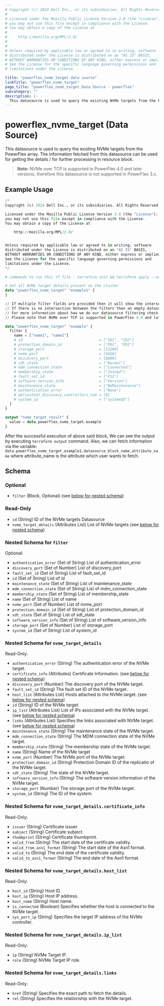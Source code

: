 ```yaml
---
# Copyright (c) 2024 Dell Inc., or its subsidiaries. All Rights Reserved.
#
# Licensed under the Mozilla Public License Version 2.0 (the "License");
# you may not use this file except in compliance with the License.
# You may obtain a copy of the License at
#
#     http://mozilla.org/MPL/2.0/
#
#
# Unless required by applicable law or agreed to in writing, software
# distributed under the License is distributed on an "AS IS" BASIS,
# WITHOUT WARRANTIES OR CONDITIONS OF ANY KIND, either express or implied.
# See the License for the specific language governing permissions and
# limitations under the License.

title: "powerflex_nvme_target data source"
linkTitle: "powerflex_nvme_target"
page_title: "powerflex_nvme_target Data Source - powerflex"
subcategory: ""
description: |-
  This datasource is used to query the existing NVMe targets from the PowerFlex array. The information fetched from this datasource can be used for getting the details / for further processing in resource block.
---
```


# powerflex_nvme_target (Data Source)

This datasource is used to query the existing NVMe targets from the PowerFlex array. The information fetched from this datasource can be used for getting the details / for further processing in resource block.

> **Note:** 
  NVMe over TCP is supported in PowerFlex 4.0 and later versions, therefore this datasource is not supported in PowerFlex 3.x.

## Example Usage

```terraform
/*
Copyright (c) 2024 Dell Inc., or its subsidiaries. All Rights Reserved.

Licensed under the Mozilla Public License Version 2.0 (the "License");
you may not use this file except in compliance with the License.
You may obtain a copy of the License at

    http://mozilla.org/MPL/2.0/


Unless required by applicable law or agreed to in writing, software
distributed under the License is distributed on an "AS IS" BASIS,
WITHOUT WARRANTIES OR CONDITIONS OF ANY KIND, either express or implied.
See the License for the specific language governing permissions and
limitations under the License.
*/

# commands to run this tf file : terraform init && terraform apply --auto-approve

# Get all NVMe target details present on the cluster
data "powerflex_nvme_target" "example1" {
}

// If multiple filter fields are provided then it will show the intersection of all of those fields.
// If there is no intersection between the filters then an empty datasource will be returned
// For more information about how we do our datasource filtering check out our guides: https://dell.github.io/terraform-docs/docs/storage/platforms/powerflex/product_guide/examples/ 
// Please note that NVMe over TCP is supported in PowerFlex 4.0 and later versions, therefore this datasource is not supported in PowerFlex 3.x.

data "powerflex_nvme_target" "example" {
  filter {
    name = ["name1", "name2"]
    # id                                   = ["ID1", "ID2"]
    # protection_domain_id                 = ["PD1", "PD2"]
    # storage_port                         = [12200]
    # nvme_port                            = [4420]
    # discovery_port                       = [8009]
    # sdt_state                            = ["Normal"]
    # mdm_connection_state                 = ["Connected"]
    # membership_state                     = ["Joined"]
    # fault_set_id                         = ["FS1"]
    # software_version_info                = ["Version"]
    # maintenance_state                    = ["NoMaintenance"]
    # authentication_error                 = ["None"]
    # persistent_discovery_controllers_num = [0]
    # system_id                            = ["systemID"]
  }
}

output "nvme_target_result" {
  value = data.powerflex_nvme_target.example
}
```

After the successful execution of above said block, We can see the output by executing `terraform output` command. Also, we can fetch information via the variable: `data.powerflex_nvme_target.example1.datasource_block_name.attribute_name` where attribute_name is the attribute which user wants to fetch.

<!-- schema generated by tfplugindocs -->
## Schema

### Optional

- `filter` (Block, Optional) (see [below for nested schema](#nestedblock--filter))

### Read-Only

- `id` (String) ID of the NVMe targets Datasource
- `nvme_target_details` (Attributes List) List of NVMe targets (see [below for nested schema](#nestedatt--nvme_target_details))

<a id="nestedblock--filter"></a>
### Nested Schema for `filter`

Optional:

- `authentication_error` (Set of String) List of authentication_error
- `discovery_port` (Set of Number) List of discovery_port
- `fault_set_id` (Set of String) List of fault_set_id
- `id` (Set of String) List of id
- `maintenance_state` (Set of String) List of maintenance_state
- `mdm_connection_state` (Set of String) List of mdm_connection_state
- `membership_state` (Set of String) List of membership_state
- `name` (Set of String) List of name
- `nvme_port` (Set of Number) List of nvme_port
- `protection_domain_id` (Set of String) List of protection_domain_id
- `sdt_state` (Set of String) List of sdt_state
- `software_version_info` (Set of String) List of software_version_info
- `storage_port` (Set of Number) List of storage_port
- `system_id` (Set of String) List of system_id


<a id="nestedatt--nvme_target_details"></a>
### Nested Schema for `nvme_target_details`

Read-Only:

- `authentication_error` (String) The authentication error of the NVMe target.
- `certificate_info` (Attributes) Certificate Information. (see [below for nested schema](#nestedatt--nvme_target_details--certificate_info))
- `discovery_port` (Number) The discovery port of the NVMe target.
- `fault_set_id` (String) The fault set ID of the NVMe target.
- `host_list` (Attributes List) Hosts attached to the NVMe target. (see [below for nested schema](#nestedatt--nvme_target_details--host_list))
- `id` (String) ID of the NVMe target
- `ip_list` (Attributes List) List of IPs associated with the NVMe target. (see [below for nested schema](#nestedatt--nvme_target_details--ip_list))
- `links` (Attributes List) Specifies the links associated with NVMe target. (see [below for nested schema](#nestedatt--nvme_target_details--links))
- `maintenance_state` (String) The maintenance state of the NVMe target.
- `mdm_connection_state` (String) The MDM connection state of the NVMe target.
- `membership_state` (String) The membership state of the NVMe target.
- `name` (String) Name of the NVMe target
- `nvme_port` (Number) The NVMe port of the NVMe target.
- `protection_domain_id` (String) Protection Domain ID of the replicatio of the NVMe target.
- `sdt_state` (String) The state of the NVMe target.
- `software_version_info` (String) The software version information of the NVMe target.
- `storage_port` (Number) The storage port of the NVMe target.
- `system_id` (String) The ID of the system.

<a id="nestedatt--nvme_target_details--certificate_info"></a>
### Nested Schema for `nvme_target_details.certificate_info`

Read-Only:

- `issuer` (String) Certificate issuer.
- `subject` (String) Certificate subject.
- `thumbprint` (String) Certificate thumbprint.
- `valid_from` (String) The start date of the certificate validity.
- `valid_from_asn1_format` (String) The start date of the Asn1 format.
- `valid_to` (String) The end date of the certificate validity.
- `valid_to_asn1_format` (String) The end date of the Asn1 format.


<a id="nestedatt--nvme_target_details--host_list"></a>
### Nested Schema for `nvme_target_details.host_list`

Read-Only:

- `host_id` (String) Host ID.
- `host_ip` (String) Host IP address.
- `host_name` (String) Host name.
- `is_connected` (Boolean) Specifies whether the host is connected to the NVMe target.
- `sys_port_ip` (String) Specifies the target IP address of the NVMe controller.


<a id="nestedatt--nvme_target_details--ip_list"></a>
### Nested Schema for `nvme_target_details.ip_list`

Read-Only:

- `ip` (String) NVMe Target IP.
- `role` (String) NVMe Target IP role.


<a id="nestedatt--nvme_target_details--links"></a>
### Nested Schema for `nvme_target_details.links`

Read-Only:

- `href` (String) Specifies the exact path to fetch the details.
- `rel` (String) Specifies the relationship with the NVMe target.


